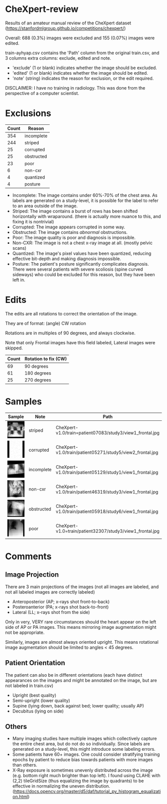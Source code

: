 # CheXpert-review
Results of an amateur manual review of the CheXpert dataset (https://stanfordmlgroup.github.io/competitions/chexpert/)

Overall: 688 (0.3%) images were excluded and 155 (0.07%) images were edited.

train-ayhyap.csv contains the 'Path' column from the original train.csv, and 3 columns extra columns: exclude, edited and note.

* 'exclude' (1 or blank) indicates whether the image should be excluded.
* 'edited' (1 or blank) indicates whether the image should be edited.
* 'note' (string) indicates the reason for exclusion, or the edit required.

DISCLAIMER: I have no training in radiology. This was done from the perspective of a computer scientist.

# Exclusions

Count | Reason
------|-------
354 |incomplete
244 |striped
25 | corrupted
25 | obstructed
23 | poor
6 | non-cxr
4 | quantized
4 | posture

* Incomplete: The image contains under 60%-70% of the chest area. As labels are generated on a study-level, it is possible for the label to refer to an area outside of the image.
* Striped: The image contains a burst of rows has been shifted horizontally with wraparound. (there is actually more nuance to this, and fixing it is nontrivial)
* Corrupted: The image appears corrupted in some way.
* Obstructed: The image contains _abnormal_ obstructions.
* Poor: The image quality is poor and diagnosis is impossible.
* Non-CXR: The image is not a chest x-ray image at all. (mostly pelvic scans)
* Quantized: The image's pixel values have been quantized, reducing effective bit-depth and making diagnosis impossible.
* Posture: The patient's posture significantly complicates diagnosis. There were several patients with severe scoliosis (spine curved sideways) who could be excluded for this reason, but they have been left in.

# Edits

The edits are all rotations to correct the orientation of the image.

They are of format: (angle) CW rotation

Rotations are in multiples of 90 degrees, and always clockwise.

Note that only Frontal images have this field labeled, Lateral images were skipped.

Count | Rotation to fix (CW)
------|-------
69 | 90 degrees
61 | 180 degrees
25 | 270 degrees

 
# Samples

Sample | Note | Path
-------|------|-----
![striped sample](sample_striped.jpg) | striped | CheXpert-v1.0/train=patient07083/study3/view1_frontal.jpg
![corrupted sample](sample_corrupted.jpg) | corrupted | CheXpert-v1.0/train/patient05271/study5/view2_frontal.jpg
![incomplete sample](sample_incomplete.jpg) | incomplete | CheXpert-v1.0/train/patient05129/study1/view1_frontal.jpg
![non-cxr sample](sample_non-cxr.jpg) | non-cxr | CheXpert-v1.0/train/patient46319/study3/view1_frontal.jpg
![obstructed sample](sample_obstructed.jpg) | obstructed | CheXpert-v1.0/train/patient05918/study6/view1_frontal.jpg
![poor sample](sample_poor.jpg) | poor | CheXpert-v1.0=train/patient32307/study3/view1_frontal.jpg

# Comments

## Image Projection

There are 3 main projections of the images (not all images are labeled, and not all labeled images are correctly labeled)
* Anteroposterior (AP; x-rays shot front-to-back)
* Posteroanterior (PA; x-rays shot back-to-front)
* Lateral (LL; x-rays shot from the side)

Only in very, VERY rare circumstances should the heart appear on the left side of AP or PA images. This means mirroring image augmentation might not be appropriate.

Similarly, images are almost always oriented upright. This means rotational image augmentation should be limited to angles < 45 degrees.

## Patient Orientation

The patient can also be in different orientations (each have distinct appearances on the images and might be annotated on the image, but are not labeled in train.csv)
* Upright (best quality)
* Semi-upright (lower quality)
* Supine (lying down, back against bed; lower quality; usually AP)
* Decubitus (lying on side)

## Others

* Many imaging studies have multiple images which collectively capture the entire chest area, but do not do so individually. Since labels are generated on a study-level, this might introduce some labeling errors.
* Some patients have 60+ images. One could consider stratifying training epochs by patient to reduce bias towards patients with more images than others.
* X-Ray exposure is sometimes unevenly distributed across the image (e.g. bottom right much brighter than top left). I found using CLAHE with (2,2) tileGridSize (thus equalizing  the image by quadrants) to be effective in normalizing the uneven distribution. (https://docs.opencv.org/master/d5/daf/tutorial_py_histogram_equalization.html)
